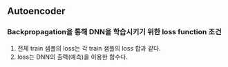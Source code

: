 ## Autoencoder

### Backpropagation을 통해 DNN을 학습시키기 위한 loss function 조건

1. 전체 train 샘플의 loss는 각 train 샘플의 loss 합과 같다.
2. loss는 DNN의 출력(예측)을 이용한 함수다.

</br>




